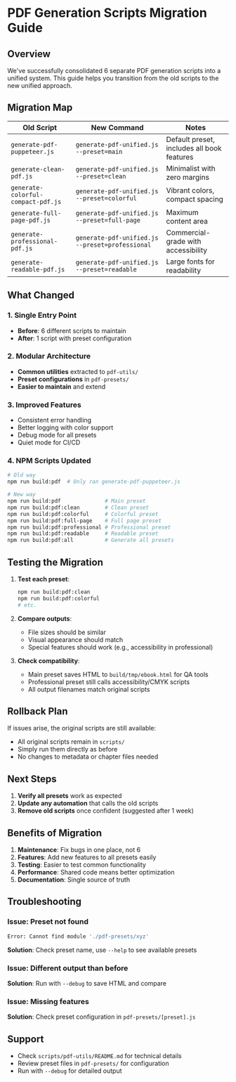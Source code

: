 # PDF Generation Scripts Migration Guide

## Overview

We've successfully consolidated 6 separate PDF generation scripts into a unified system. This guide helps you transition from the old scripts to the new unified approach.

## Migration Map

| Old Script | New Command | Notes |
|------------|-------------|-------|
| `generate-pdf-puppeteer.js` | `generate-pdf-unified.js --preset=main` | Default preset, includes all book features |
| `generate-clean-pdf.js` | `generate-pdf-unified.js --preset=clean` | Minimalist with zero margins |
| `generate-colorful-compact-pdf.js` | `generate-pdf-unified.js --preset=colorful` | Vibrant colors, compact spacing |
| `generate-full-page-pdf.js` | `generate-pdf-unified.js --preset=full-page` | Maximum content area |
| `generate-professional-pdf.js` | `generate-pdf-unified.js --preset=professional` | Commercial-grade with accessibility |
| `generate-readable-pdf.js` | `generate-pdf-unified.js --preset=readable` | Large fonts for readability |

## What Changed

### 1. Single Entry Point
- **Before**: 6 different scripts to maintain
- **After**: 1 script with preset configuration

### 2. Modular Architecture
- **Common utilities** extracted to `pdf-utils/`
- **Preset configurations** in `pdf-presets/`
- **Easier to maintain** and extend

### 3. Improved Features
- Consistent error handling
- Better logging with color support
- Debug mode for all presets
- Quiet mode for CI/CD

### 4. NPM Scripts Updated
```bash
# Old way
npm run build:pdf  # Only ran generate-pdf-puppeteer.js

# New way
npm run build:pdf              # Main preset
npm run build:pdf:clean        # Clean preset
npm run build:pdf:colorful     # Colorful preset
npm run build:pdf:full-page    # Full page preset
npm run build:pdf:professional # Professional preset
npm run build:pdf:readable     # Readable preset
npm run build:pdf:all          # Generate all presets
```

## Testing the Migration

1. **Test each preset**:
   ```bash
   npm run build:pdf:clean
   npm run build:pdf:colorful
   # etc.
   ```

2. **Compare outputs**:
   - File sizes should be similar
   - Visual appearance should match
   - Special features should work (e.g., accessibility in professional)

3. **Check compatibility**:
   - Main preset saves HTML to `build/tmp/ebook.html` for QA tools
   - Professional preset still calls accessibility/CMYK scripts
   - All output filenames match original scripts

## Rollback Plan

If issues arise, the original scripts are still available:
- All original scripts remain in `scripts/`
- Simply run them directly as before
- No changes to metadata or chapter files needed

## Next Steps

1. **Verify all presets** work as expected
2. **Update any automation** that calls the old scripts
3. **Remove old scripts** once confident (suggested after 1 week)

## Benefits of Migration

1. **Maintenance**: Fix bugs in one place, not 6
2. **Features**: Add new features to all presets easily
3. **Testing**: Easier to test common functionality
4. **Performance**: Shared code means better optimization
5. **Documentation**: Single source of truth

## Troubleshooting

### Issue: Preset not found
```bash
Error: Cannot find module './pdf-presets/xyz'
```
**Solution**: Check preset name, use `--help` to see available presets

### Issue: Different output than before
**Solution**: Run with `--debug` to save HTML and compare

### Issue: Missing features
**Solution**: Check preset configuration in `pdf-presets/[preset].js`

## Support

- Check `scripts/pdf-utils/README.md` for technical details
- Review preset files in `pdf-presets/` for configuration
- Run with `--debug` for detailed output